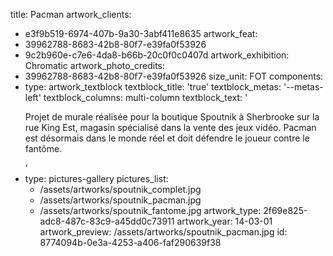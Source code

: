title: Pacman
artwork_clients:
  - e3f9b519-6974-407b-9a30-3abf411e8635
artwork_feat:
  - 39962788-8683-42b8-80f7-e39fa0f53926
  - 9c2b960e-c7e6-4da8-b66b-20c0f0c0407d
artwork_exhibition: Chromatic
artwork_photo_credits:
  - 39962788-8683-42b8-80f7-e39fa0f53926
size_unit: FOT
components:
  -
    type: artwork_textblock
    textblock_title: 'true'
    textblock_metas: '--metas-left'
    textblock_columns: multi-column
    textblock_text: '<p>Projet de murale réalisée pour la boutique Spoutnik à Sherbrooke sur la rue King Est, magasin spécialisé dans la vente des jeux vidéo. Pacman est désormais dans le monde réel et doit défendre le joueur contre le fantôme.</p>'
  -
    type: pictures-gallery
    pictures_list:
      - /assets/artworks/spoutnik_complet.jpg
      - /assets/artworks/spoutnik_pacman.jpg
      - /assets/artworks/spoutnik_fantome.jpg
artwork_type: 2f69e825-adc8-487c-83c9-a45dd0c73911
artwork_year: 14-03-01
artwork_preview: /assets/artworks/spoutnik_pacman.jpg
id: 8774094b-0e3a-4253-a406-faf290639f38
